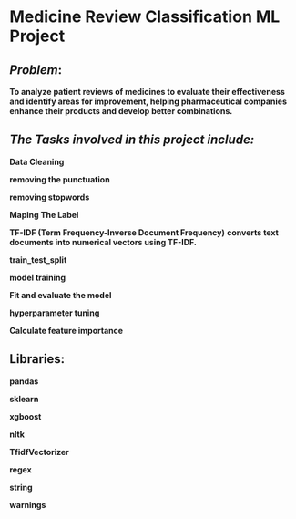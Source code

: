 # Medicine Review Classification ML Project



## ***Problem***:
**To analyze patient reviews of medicines to evaluate their effectiveness and identify areas for improvement, helping pharmaceutical companies enhance their products and develop better combinations.**



## ***The Tasks involved in this project include:***

**Data Cleaning**

**removing the punctuation**

**removing stopwords**

**Maping The Label**

**TF-IDF (Term Frequency-Inverse Document Frequency)** ****converts text documents into numerical vectors using TF-IDF.****

**train_test_split**

**model training**

**Fit and evaluate the model**

**hyperparameter tuning**

**Calculate feature importance**



## Libraries:

**pandas**

**sklearn**

**xgboost**

**nltk**

**TfidfVectorizer**

**regex**

**string**

**warnings**
